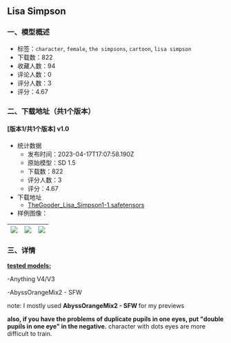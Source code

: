 ## Lisa Simpson
### 一、模型概述

- 标签：`character`, `female`, `the simpsons`, `cartoon`, `lisa simpson`
- 下载数：822
- 收藏人数：94
- 评论人数：0
- 评分人数：3
- 评分：4.67

### 二、下载地址（共1个版本）

#### [版本1/共1个版本] v1.0

- 统计数据
  - 发布时间：2023-04-17T17:07:58.190Z
  - 原始模型：SD 1.5
  - 下载数：822
  - 评分人数：3
  - 评分：4.67
- 下载地址
  - [TheGooder_Lisa_Simpson1-1.safetensors](https://civitai.com/api/download/models/48112)
- 样例图像：

| <img src="https://image.civitai.com/xG1nkqKTMzGDvpLrqFT7WA/363d27a4-4f6d-41a6-e70f-1b13664dd300/width=450/517286.jpeg" /> | <img src="https://image.civitai.com/xG1nkqKTMzGDvpLrqFT7WA/095fece6-9ca0-4faa-e67d-8d7d5c0d4b00/width=450/517288.jpeg" /> | <img src="https://image.civitai.com/xG1nkqKTMzGDvpLrqFT7WA/886da63c-d489-4603-6765-1ca2d543e500/width=450/517285.jpeg" /> |
| ---- | ---- | ---- |


### 三、详情
<p><strong><u>tested models:</u></strong></p><p>-Anything V4/V3</p><p>-AbyssOrangeMix2 - SFW</p><p></p><p>note: I mostly used <strong>AbyssOrangeMix2 - SFW </strong>for my previews</p><p><strong>also, if you have the problems of duplicate pupils in one eyes, put "double pupils in one eye" in the negative.</strong> character with dots eyes are more difficult to train.</p>